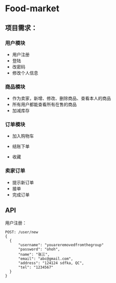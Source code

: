 # Food-market

## 项目需求：

### 用户模块

* 用户注册
* 登陆
* 改密码
* 修改个人信息

### 商品模块

* 作为卖家，新增、修改、删除商品、查看本人的商品
* 所有用户都能查看所有在售的商品
* 加减库存

### 订单模块

* 加入购物车
* 结账下单

* 收藏

### 卖家订单

* 提示新订单
* 接单
* 完成订单

## API

用户注册：
```
POST: /user/new   
{
  {
      "username": "youareremovedfromthegroup"
      "password": "ohoh",
      "name": "张三",
      "email": "abc@gmail.com",
      "address": "124124 sdfka, QC",
      "tel": "1234567"
  }
}
```

